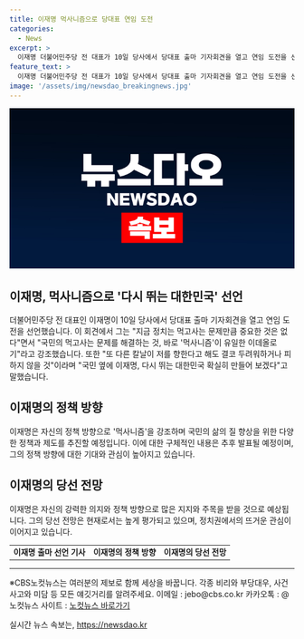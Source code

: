```yaml
---
title: 이재명 먹사니즘으로 당대표 연임 도전
categories:
  - News
excerpt: >
  이재명 더불어민주당 전 대표가 10일 당사에서 당대표 출마 기자회견을 열고 연임 도전을 선언했습니다. 이 전 대표는 정치는 먹고사는 문제만큼 중요하다며 먹사니즘을 강조하며 국민 문제 해결 다짐하고, 두려워하지 않겠다고 밝혔습니다. 국민 옆에 서면, 대한민국을 변화시키겠다는 강한 의지를 드러내었습니다. (150자)
feature_text: >
  이재명 더불어민주당 전 대표가 10일 당사에서 당대표 출마 기자회견을 열고 연임 도전을 선언했습니다. 이 전 대표는 정치는 먹고사는 문제만큼 중요하다며 먹사니즘을 강조하며 국민 문제 해결 다짐하고, 두려워하지 않겠다고 밝혔습니다. 국민 옆에 서면, 대한민국을 변화시키겠다는 강한 의지를 드러내었습니다. (150자)
image: '/assets/img/newsdao_breakingnews.jpg'
---
```


<p><img src="/assets/img/newsdao_breakingnews.jpg" alt="ontimetimes 속보" /></p>

<h2>이재명, 먹사니즘으로 '다시 뛰는 대한민국' 선언</h2>

<p data-ke-size="size16">더불어민주당 전 대표인 이재명이 10일 당사에서 당대표 출마 기자회견을 열고 연임 도전을 선언했습니다. 이 회견에서 그는 "지금 정치는 먹고사는 문제만큼 중요한 것은 없다"면서 "국민의 먹고사는 문제를 해결하는 것, 바로 '먹사니즘'이 유일한 이데올로기"라고 강조했습니다. 또한 "또 다른 칼날이 저를 향한다고 해도 결코 두려워하거나 피하지 않을 것"이라며 "국민 옆에 이재명, 다시 뛰는 대한민국 확실히 만들어 보겠다"고 말했습니다.</p>

<h2 data-ke-size="size26">이재명의 정책 방향</h2>

<p data-ke-size="size16">이재명은 자신의 정책 방향으로 '먹사니즘'을 강조하며 국민의 삶의 질 향상을 위한 다양한 정책과 제도를 추진할 예정입니다. 이에 대한 구체적인 내용은 추후 발표될 예정이며, 그의 정책 방향에 대한 기대와 관심이 높아지고 있습니다.</p>

<h2 data-ke-size="size26">이재명의 당선 전망</h2>

<p data-ke-size="size16">이재명은 자신의 강력한 의지와 정책 방향으로 많은 지지와 주목을 받을 것으로 예상됩니다. 그의 당선 전망은 현재로서는 높게 평가되고 있으며, 정치권에서의 뜨거운 관심이 이어지고 있습니다.</p>

<table>
    <tr>
        <td style="text-align: center; height: 17px;"><b>이재명 출마 선언 기사</b></td>
        <td style="text-align: center; height: 17px;"><b>이재명의 정책 방향</b></td>
        <td style="text-align: center; height: 17px;"><b>이재명의 당선 전망</b></td>
    </tr>
</table>

<hr>

<p data-ke-size="size16">※CBS노컷뉴스는 여러분의 제보로 함께 세상을 바꿉니다. 각종 비리와 부당대우, 사건사고와 미담 등 모든 얘깃거리를 알려주세요. 이메일 : jebo@cbs.co.kr 카카오톡 : @노컷뉴스 사이트 : <a href="https://url.kr/b71afn">노컷뉴스 바로가기</a></p>
실시간 뉴스 속보는, <a href="https://newsdao.kr" rel="dofollow">https://newsdao.kr</a>


